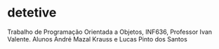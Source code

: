 # detetive
Trabalho de Programação Orientada a Objetos, INF636, Professor Ivan Valente. Alunos André Mazal Krauss e Lucas Pinto dos Santos
